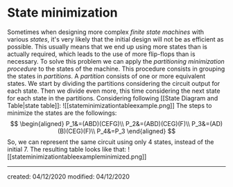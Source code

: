 # State minimization
Sometimes when designing more complex *finite state machines* with various *states*, it's very likely that the initial design will not be as efficient as possible. This usually means that we end up using more states than is actually required, which leads to the use of more flip-flops than is necessary.
To solve this problem we can apply the *partitioning minimization procedure* to the states of the machine. This procedure consists in grouping the states in *partitions*. A *partition* consists of one or more equivalent states. We start by dividing the partitions considering the circuit output for each state. Then we divide even more, this time considering the next state for each state in the partitions. Considering following [[State Diagram and Table|state table]]:
![[stateminimizationtableexample.png]]
The steps to minimize the states are the followings:
$$
\begin{aligned}
P_1&=(ABD)(CEFG)\\
P_2&=(ABD)(CEG)(F)\\
P_3&=(AD)(B)(CEG)(F)\\
P_4&=P_3
\end{aligned}
$$
So, we can represent the same circuit using only $4$ states, instead of the initial $7$. The resulting table looks like that:
![[stateminimizationtableexampleminimized.png]]

---

created: 04/12/2020
modified: 04/12/2020
